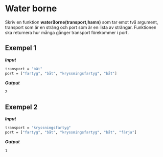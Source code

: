 # Water borne

Skriv en funktion **waterBorne(transport,hamn)** som tar emot två argument, transport som är en sträng och port som är en lista av strängar. Funktionen ska returnera hur många gånger transport förekommer i port.

## Exempel 1

**_Input_**

```bash
transport = "båt"
port = ["fartyg", "båt", "kryssningsfartyg", "båt"]
```

**_Output_**

```bash
2
```

## Exempel 2

**_Input_**

```bash
transport = "kryssningsfartyg"
port = ["fartyg", "båt", "kryssningsfartyg", "båt", "färja"]
```

**_Output_**

```bash
1
```
